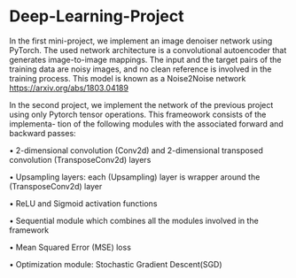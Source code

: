 # Deep-Learning-Project


In the first mini-project, we implement an image denoiser network using PyTorch. The used network architecture is a convolutional autoencoder that generates image-to-image mappings. The input and the target pairs of the training data are noisy images, and no clean reference is involved in the training process. This model is known as a Noise2Noise network https://arxiv.org/abs/1803.04189


In the second project, we implement the network of the previous project using only Pytorch tensor operations. This frameowork consists of the implementa- tion of the following modules with the associated forward and backward passes:

• 2-dimensional convolution (Conv2d) and 2-dimensional transposed convolution (TransposeConv2d) layers

• Upsampling layers: each (Upsampling) layer is wrapper around the (TransposeConv2d) layer

• ReLU and Sigmoid activation functions

• Sequential module which combines all the modules involved in the framework

• Mean Squared Error (MSE) loss

• Optimization module: Stochastic Gradient Descent(SGD)

